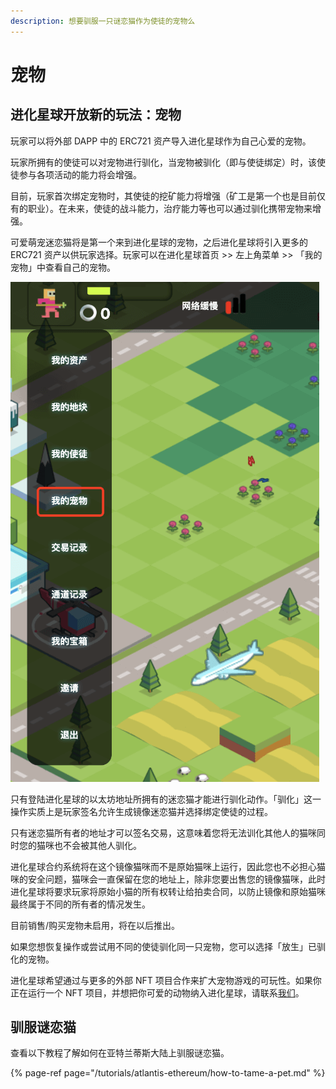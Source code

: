 ```yaml
---
description: 想要驯服一只谜恋猫作为使徒的宠物么
---
```


# 宠物

## 进化星球开放新的玩法：宠物

玩家可以将外部 DAPP 中的 ERC721 资产导入进化星球作为自己心爱的宠物。

玩家所拥有的使徒可以对宠物进行驯化，当宠物被驯化（即与使徒绑定）时，该使徒参与各项活动的能力将会增强。

目前，玩家首次绑定宠物时，其使徒的挖矿能力将增强（矿工是第一个也是目前仅有的职业）。在未来，使徒的战斗能力，治疗能力等也可以通过驯化携带宠物来增强。

可爱萌宠迷恋猫将是第一个来到进化星球的宠物，之后进化星球将引入更多的 ERC721 资产以供玩家选择。玩家可以在进化星球首页 >> 左上角菜单 >> 「我的宠物」中查看自己的宠物。

![](../../.gitbook/assets/pet00.png)

只有登陆进化星球的以太坊地址所拥有的迷恋猫才能进行驯化动作。「驯化」这一操作实质上是玩家签名允许生成镜像迷恋猫并选择绑定使徒的过程。

只有迷恋猫所有者的地址才可以签名交易，这意味着您将无法训化其他人的猫咪同时您的猫咪也不会被其他人驯化。

进化星球合约系统将在这个镜像猫咪而不是原始猫咪上运行，因此您也不必担心猫咪的安全问题，猫咪会一直保留在您的地址上，除非您要出售您的镜像猫咪，此时进化星球将要求玩家将原始小猫的所有权转让给拍卖合同，以防止镜像和原始猫咪最终属于不同的所有者的情况发生。

目前销售/购买宠物未启用，将在以后推出。

如果您想恢复操作或尝试用不同的使徒驯化同一只宠物，您可以选择「放生」已驯化的宠物。

进化星球希望通过与更多的外部 NFT 项目合作来扩大宠物游戏的可玩性。如果你正在运行一个 NFT 项目，并想把你可爱的动物纳入进化星球，请联系[我们](../../overview/feedback-and-support.md)。


## 驯服谜恋猫

查看以下教程了解如何在亚特兰蒂斯大陆上驯服谜恋猫。

{% page-ref page="/tutorials/atlantis-ethereum/how-to-tame-a-pet.md" %}

